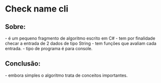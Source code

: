 <h1>  Check name cli</h1>

<h2> Sobre: </h2>
- é um pequeno fragmento de algoritmo escrito em C#
- tem por finalidade checar a entrada de 2 dados de tipo String
- tem funções que avaliam cada entrada.
- tipo de programa é para console.

<h2> Conclusão: </h2>
- embora simples o algoritmo trata de conceitos importantes.